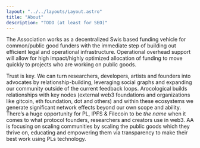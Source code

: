 ```yaml
---
layout: "../../layouts/Layout.astro"
title: "About"
description: "TODO (at least for SEO)"
---
```


The Association works as a decentralized Swis based funding vehicle for common/public good funders with the immediate step of building out efficient legal and operational infrastructure. Operational overhead support will allow for high impact/highly optimized allocation of funding to move quickly to projects who are working on public goods. 

Trust is key. We can turn researchers, developers, artists and founders into advocates by relationship-building, leveraging social graphs and expanding our community outside of the current feedback loops. Arocological builds relationships with key nodes (external web3 foundations and organizations like gitcoin, eth foundation, dot and others) and within these ecosystems we generate significant network effects beyond our own scope and ability. There’s a huge opportunity for PL, IPFS & Filecoin to be *the name* when it comes to what protocol founders, researchers and creators use in web3. AA is focusing on scaling communities by scaling the public goods which they thrive on, educating and empowering them via transparency to make their best work using PLs technology.